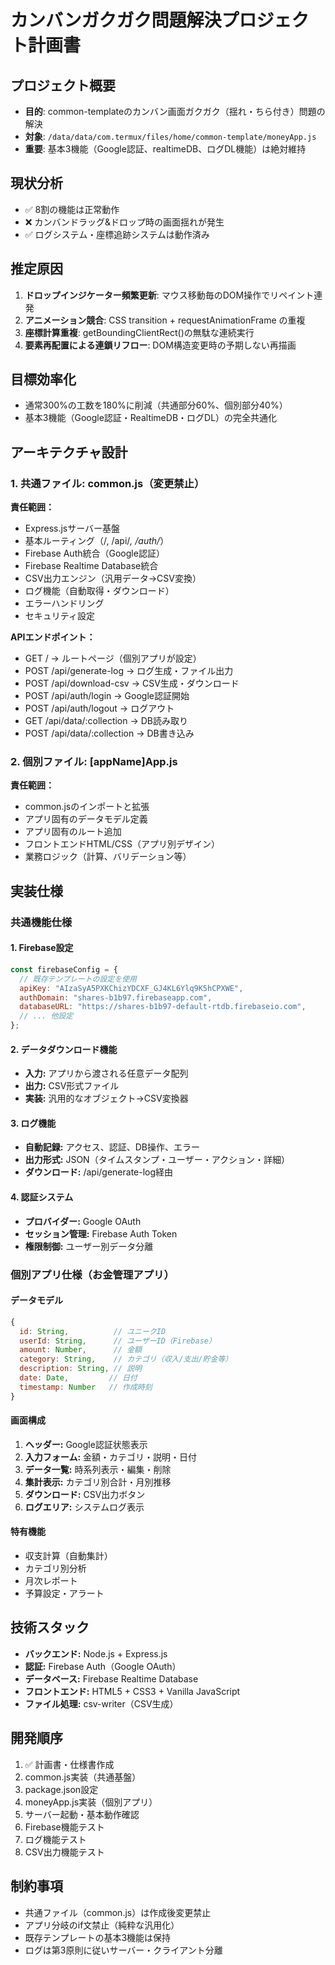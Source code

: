 # カンバンガクガク問題解決プロジェクト計画書

## プロジェクト概要
- **目的**: common-templateのカンバン画面ガクガク（揺れ・ちら付き）問題の解決
- **対象**: `/data/data/com.termux/files/home/common-template/moneyApp.js`
- **重要**: 基本3機能（Google認証、realtimeDB、ログDL機能）は絶対維持

## 現状分析
- ✅ 8割の機能は正常動作
- ❌ カンバンドラッグ&ドロップ時の画面揺れが発生
- ✅ ログシステム・座標追跡システムは動作済み

## 推定原因
1. **ドロップインジケーター頻繁更新**: マウス移動毎のDOM操作でリペイント連発
2. **アニメーション競合**: CSS transition + requestAnimationFrame の重複
3. **座標計算重複**: getBoundingClientRect()の無駄な連続実行
4. **要素再配置による連鎖リフロー**: DOM構造変更時の予期しない再描画

## 目標効率化
- 通常300%の工数を180%に削減（共通部分60%、個別部分40%）
- 基本3機能（Google認証・RealtimeDB・ログDL）の完全共通化

## アーキテクチャ設計

### 1. 共通ファイル: common.js（変更禁止）
**責任範囲：**
- Express.jsサーバー基盤
- 基本ルーティング（/, /api/*, /auth/*）
- Firebase Auth統合（Google認証）
- Firebase Realtime Database統合
- CSV出力エンジン（汎用データ→CSV変換）
- ログ機能（自動取得・ダウンロード）
- エラーハンドリング
- セキュリティ設定

**APIエンドポイント：**
- GET / → ルートページ（個別アプリが設定）
- POST /api/generate-log → ログ生成・ファイル出力
- POST /api/download-csv → CSV生成・ダウンロード
- POST /api/auth/login → Google認証開始
- POST /api/auth/logout → ログアウト
- GET /api/data/:collection → DB読み取り
- POST /api/data/:collection → DB書き込み

### 2. 個別ファイル: [appName]App.js
**責任範囲：**
- common.jsのインポートと拡張
- アプリ固有のデータモデル定義
- アプリ固有のルート追加
- フロントエンドHTML/CSS（アプリ別デザイン）
- 業務ロジック（計算、バリデーション等）

## 実装仕様

### 共通機能仕様

#### 1. Firebase設定
```javascript
const firebaseConfig = {
  // 既存テンプレートの設定を使用
  apiKey: "AIzaSyA5PXKChizYDCXF_GJ4KL6Ylq9K5hCPXWE",
  authDomain: "shares-b1b97.firebaseapp.com",
  databaseURL: "https://shares-b1b97-default-rtdb.firebaseio.com",
  // ... 他設定
};
```

#### 2. データダウンロード機能
- **入力:** アプリから渡される任意データ配列
- **出力:** CSV形式ファイル
- **実装:** 汎用的なオブジェクト→CSV変換器

#### 3. ログ機能
- **自動記録:** アクセス、認証、DB操作、エラー
- **出力形式:** JSON（タイムスタンプ・ユーザー・アクション・詳細）
- **ダウンロード:** /api/generate-log経由

#### 4. 認証システム
- **プロバイダー:** Google OAuth
- **セッション管理:** Firebase Auth Token
- **権限制御:** ユーザー別データ分離

### 個別アプリ仕様（お金管理アプリ）

#### データモデル
```javascript
{
  id: String,          // ユニークID
  userId: String,      // ユーザーID（Firebase）
  amount: Number,      // 金額
  category: String,    // カテゴリ（収入/支出/貯金等）
  description: String, // 説明
  date: Date,         // 日付
  timestamp: Number   // 作成時刻
}
```

#### 画面構成
1. **ヘッダー:** Google認証状態表示
2. **入力フォーム:** 金額・カテゴリ・説明・日付
3. **データ一覧:** 時系列表示・編集・削除
4. **集計表示:** カテゴリ別合計・月別推移
5. **ダウンロード:** CSV出力ボタン
6. **ログエリア:** システムログ表示

#### 特有機能
- 収支計算（自動集計）
- カテゴリ別分析
- 月次レポート
- 予算設定・アラート

## 技術スタック
- **バックエンド:** Node.js + Express.js
- **認証:** Firebase Auth（Google OAuth）
- **データベース:** Firebase Realtime Database
- **フロントエンド:** HTML5 + CSS3 + Vanilla JavaScript
- **ファイル処理:** csv-writer（CSV生成）

## 開発順序
1. ✅ 計画書・仕様書作成
2. common.js実装（共通基盤）
3. package.json設定
4. moneyApp.js実装（個別アプリ）
5. サーバー起動・基本動作確認
6. Firebase機能テスト
7. ログ機能テスト  
8. CSV出力機能テスト

## 制約事項
- 共通ファイル（common.js）は作成後変更禁止
- アプリ分岐のif文禁止（純粋な汎用化）
- 既存テンプレートの基本3機能は保持
- ログは第3原則に従いサーバー・クライアント分離